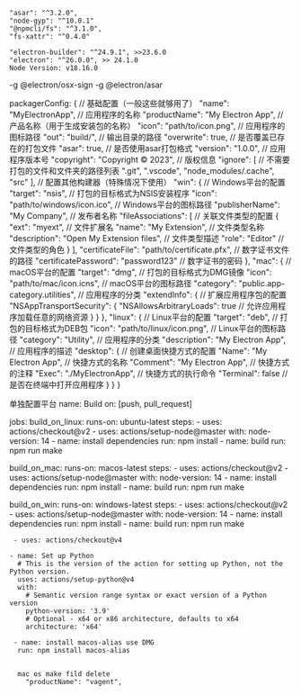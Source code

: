 
    "asar": "^3.2.0",
    "node-gyp": "^10.0.1"
    "@npmcli/fs": "^3.1.0",
    "fs-xattr": "^0.4.0"

    "electron-builder": "^24.9.1", >>23.6.0
    "electron": "^26.0.0", >> 24.1.0
    Node Version: v18.16.0

  -g @electron/osx-sign
  -g @electron/asar

packagerConfig: {
  // 基础配置（一般这些就够用了）
  "name": "MyElectronApp", // 应用程序的名称
  "productName": "My Electron App", // 产品名称（用于生成安装包的名称）
  "icon": "path/to/icon.png", // 应用程序的图标路径
  "out": "build/", // 输出目录的路径
  "overwrite": true, // 是否覆盖已存在的打包文件
  "asar": true, // 是否使用asar打包格式
  "version": "1.0.0", // 应用程序版本号
  "copyright": "Copyright © 2023", // 版权信息
  "ignore": [ // 不需要打包的文件和文件夹的路径列表
    ".git",
    ".vscode",
    "node_modules/.cache",
    "src"
  ],
  // 配置其他构建器（特殊情况下使用）
  "win": { // Windows平台的配置
    "target": "nsis", // 打包的目标格式为NSIS安装程序
    "icon": "path/to/windows/icon.ico", // Windows平台的图标路径
    "publisherName": "My Company", // 发布者名称
    "fileAssociations": [ // 关联文件类型的配置
      {
        "ext": "myext", // 文件扩展名
        "name": "My Extension", // 文件类型名称
        "description": "Open My Extension files", // 文件类型描述
        "role": "Editor" // 文件类型的角色
      }
    ],
    "certificateFile": "path/to/certificate.pfx", // 数字证书文件的路径
    "certificatePassword": "password123" // 数字证书的密码
  },
  "mac": { // macOS平台的配置
    "target": "dmg", // 打包的目标格式为DMG镜像
    "icon": "path/to/mac/icon.icns", // macOS平台的图标路径
    "category": "public.app-category.utilities", // 应用程序的分类
    "extendInfo": { // 扩展应用程序包的配置
      "NSAppTransportSecurity": {
        "NSAllowsArbitraryLoads": true // 允许应用程序加载任意的网络资源
      }
    }
  },
  "linux": { // Linux平台的配置
    "target": "deb", // 打包的目标格式为DEB包
    "icon": "path/to/linux/icon.png", // Linux平台的图标路径
    "category": "Utility", // 应用程序的分类
    "description": "My Electron App", // 应用程序的描述
    "desktop": { // 创建桌面快捷方式的配置
      "Name": "My Electron App", // 快捷方式的名称
      "Comment": "My Electron App", // 快捷方式的注释
      "Exec": "./MyElectronApp", // 快捷方式的执行命令
      "Terminal": false // 是否在终端中打开应用程序
    }
  }
}

单独配置平台
name: Build
on: [push, pull_request]

jobs:
  build_on_linux:
    runs-on: ubuntu-latest
    steps:
    - uses: actions/checkout@v2
    - uses: actions/setup-node@master
      with:
        node-version: 14
    - name: install dependencies
      run: npm install
    - name: build
      run: npm run make

  build_on_mac:
    runs-on: macos-latest
    steps:
    - uses: actions/checkout@v2
    - uses: actions/setup-node@master
      with:
        node-version: 14
    - name: install dependencies
      run: npm install
    - name: build
      run: npm run make

  build_on_win:
    runs-on: windows-latest
    steps:
    - uses: actions/checkout@v2
    - uses: actions/setup-node@master
      with:
        node-version: 14
    - name: install dependencies
      run: npm install
    - name: build
      run: npm run make

     - uses: actions/checkout@v4
  
    - name: Set up Python
      # This is the version of the action for setting up Python, not the Python version.
      uses: actions/setup-python@v4
      with:
        # Semantic version range syntax or exact version of a Python version
        python-version: '3.9'
        # Optional - x64 or x86 architecture, defaults to x64
        architecture: 'x64'

     - name: install macos-alias use DMG
      run: npm install macos-alias


      mac os make fild delete 
        "productName": "vagent",
